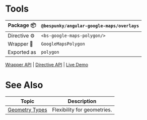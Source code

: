 # Tools
| Package 📦  | `@bespunky/angular-google-maps/overlays` |
|--------------|------------------------------------------|
| Directive ⚙ | `<bs-google-maps-polygon/>`              |
| Wrapper 🧬  | `GoogleMapsPolygon`                      |
| Exported as  | `polygon`                                |

[Wrapper API](https://dev.azure.com/BeSpunky/Libraries/_git/angular-google-maps?path=%2Fprojects%2Fbespunky%2Fangular-google-maps%2Foverlays%2Fmodules%2Fpolygon%2Fgoogle-maps-polygon.ts&version=GBmaster) | [Directive API](https://dev.azure.com/BeSpunky/Libraries/_git/angular-google-maps?path=%2Fprojects%2Fbespunky%2Fangular-google-maps%2Foverlays%2Fmodules%2Fpolygon%2Fdirective%2Fgoogle-maps-polygon.directive.ts&version=GBmaster) | [Live Demo](https://bs-angular-ggl-maps-demo.web.app/Overlays%20Superpower/Polygons)

# See Also

| Topic                             | Description                 |
|-----------------------------------|-----------------------------|
| [Geometry Types](/Geometry-Types) | Flexibility for geometries. |
